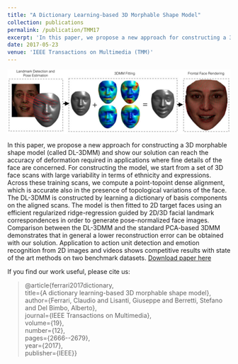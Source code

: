 ```yaml
---
title: "A Dictionary Learning-based 3D Morphable Shape Model"
collection: publications
permalink: /publication/TMM17
excerpt: 'In this paper, we propose a new approach for constructing a 3D morphable shape model (called DL-3DMM) including both identity and expression variations, which can reach the accuracy of deformation required in applications where fine details of the face are concerned.'
date: 2017-05-23
venue: 'IEEE Transactions on Multimedia (TMM)'
---
```

![Paper image!](/images/tmm.png)

In this paper, we propose
a new approach for constructing a 3D morphable shape model
(called DL-3DMM) and show our solution can reach the accuracy
of deformation required in applications where fine details of the
face are concerned. For constructing the model, we start from a
set of 3D face scans with large variability in terms of ethnicity and
expressions. Across these training scans, we compute a point-topoint dense alignment, which is accurate also in the presence of
topological variations of the face. The DL-3DMM is constructed
by learning a dictionary of basis components on the aligned scans.
The model is then fitted to 2D target faces using an efficient
regularized ridge-regression guided by 2D/3D facial landmark
correspondences in order to generate pose-normalized face images.
Comparison between the DL-3DMM and the standard PCA-based
3DMM demonstrates that in general a lower reconstruction error
can be obtained with our solution. Application to action unit
detection and emotion recognition from 2D images and videos
shows competitive results with state of the art methods on two
benchmark datasets. [Download paper here](https://ieeexplore.ieee.org/stamp/stamp.jsp?arnumber=7932891)

If you find our work useful, please cite us: 
 
>@article{ferrari2017dictionary,  
>  title={A dictionary learning-based 3D morphable shape model},  
>  author={Ferrari, Claudio and Lisanti, Giuseppe and Berretti, Stefano and Del Bimbo, Alberto},  
>  journal={IEEE Transactions on Multimedia},  
>  volume={19},  
>  number={12},  
>  pages={2666--2679},  
>  year={2017},  
>  publisher={IEEE}}  



